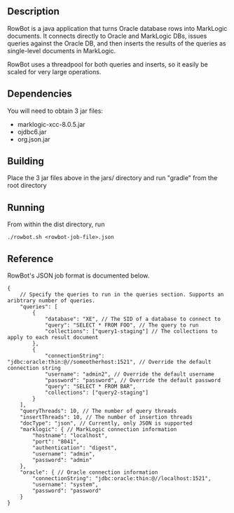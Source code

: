 ## Description
RowBot is a java application that turns Oracle database rows into MarkLogic documents. It connects directly to Oracle and MarkLogic DBs, issues queries against the Oracle DB, and then inserts the results of the queries as single-level documents in MarkLogic.

RowBot uses a threadpool for both queries and inserts, so it easily be scaled for very large operations.

## Dependencies
You will need to obtain 3 jar files:
- marklogic-xcc-8.0.5.jar
- ojdbc6.jar
- org.json.jar

## Building
Place the 3 jar files above in the jars/ directory and run "gradle" from the root directory

## Running
From within the dist directory, run
```
./rowbot.sh <rowbot-job-file>.json
```

## Reference
RowBot's JSON job format is documented below.
```
{
    // Specify the queries to run in the queries section. Supports an aribtrary number of queries.
	"queries": [
		{
			"database": "XE", // The SID of a database to connect to
			"query": "SELECT * FROM FOO", // The query to run
			"collections": ["query1-staging"] // The collections to apply to each result document
		},
		{
			"connectionString": "jdbc:oracle:thin:@//someotherhost:1521", // Override the default connection string
			"username": "admin2", // Override the default username
			"password": "password", // Override the default password
			"query": "SELECT * FROM BAR",
			"collections": ["query2-staging"]
		}
	],
	"queryThreads": 10, // The number of query threads
	"insertThreads": 10, // The number of insertion threads
	"docType": "json", // Currently, only JSON is supported
	"marklogic": { // MarkLogic connection information
		"hostname": "localhost",
		"port": "8041",
		"authentication": "digest",
		"username": "admin",
		"password": "admin"
	},
	"oracle": { // Oracle connection information
		"connectionString": "jdbc:oracle:thin:@//localhost:1521",
		"username": "system",
		"password": "password"
	}
}
```
